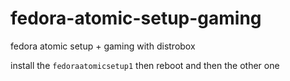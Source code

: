 # fedora-atomic-setup-gaming
fedora atomic setup + gaming with distrobox

install the ```fedoraatomicsetup1``` then reboot and then the other one
